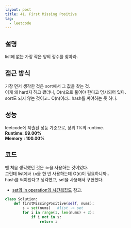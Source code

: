 ```yaml
---
layout: post
title: 41. First Missing Positive
tag:
  - leetcode
---
```


## 설명
list에 없는 가장 작은 양의 정수를 찾아라.  

## 접근 방식
가장 먼저 생각한 것은 sort해서 그 값을 찾는 것.  
이게 왜 hard지 하고 봤더니, O(n)으로 풀어야 한다고 명시되어 있다.  
sort도 되지 않는 것이고.. O(n)이라.. hash를 써야하는 듯 하다.

## 성능
leetcode에 제출된 성능 기준으로, 상위 1%의 runtime.  
**Runtime: 99.00%**  
**Memory : 100.00%**

## 코드
맨 처음 생각했던 것은 `in`을 사용하는 것이었다.  
그런데 list에서 `in`을 한 번 사용하는데 O(n)이 필요하니까..  
hash를 써야한다고 생각했고, set을 사용해서 구현했다.  
- [set의 in operation의 시간복잡도](https://meansoup.github.io/blog/2020/03/07/python_timecomplexity_data_structure/) 참고.  
```python
class Solution:
    def firstMissingPositive(self, nums):
        s = set(nums)	#list -> set
        for i in range(1, len(nums) + 2):
            if i not in s:
                return i
```
